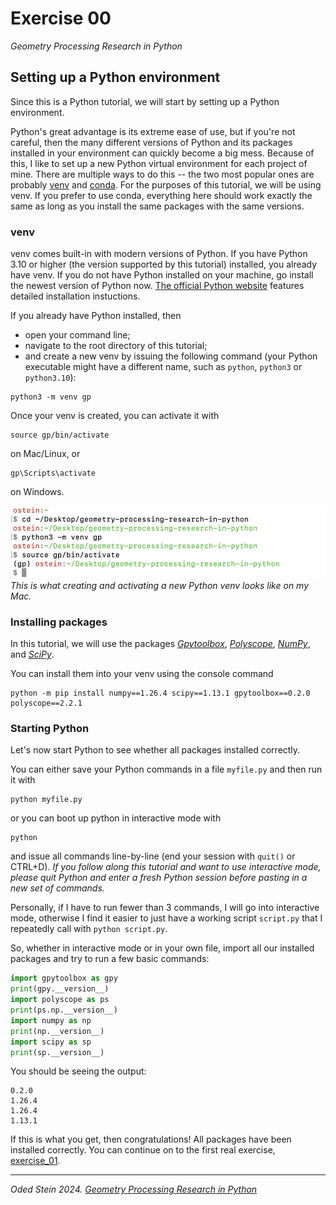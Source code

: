 # Exercise 00
_Geometry Processing Research in Python_

## Setting up a Python environment

Since this is a Python tutorial, we will start by setting up a Python
environment.

Python's great advantage is its extreme ease of use, but if you're not careful,
then the many different versions of Python and its packages installed in your
environment can quickly become a big mess.
Because of this, I like to set up a new Python virtual environment for each
project of mine.
There are multiple ways to do this -- the two most popular ones are
probably [venv](https://docs.python.org/3/library/venv.html) and
[conda](https://docs.anaconda.com/free/miniconda/).
For the purposes of this tutorial, we will be using venv.
If you prefer to use conda, everything here should work exactly the same as
long as you install the same packages with the same versions.

### venv

venv comes built-in with modern versions of Python.
If you have Python 3.10 or higher (the version supported by this tutorial)
installed, you already have venv.
If you do not have Python installed on your machine, go install the newest
version of Python now.
[The official Python website](https://www.python.org/downloads/) features
detailed installation instuctions.

If you already have Python installed, then
- open your command line;
- navigate to the root directory of this tutorial;
- and create a new venv by issuing the following command (your Python executable might have a different name, such as `python`, `python3` or `python3.10`):
```console
python3 -m venv gp
```

Once your venv is created, you can activate it with
```console
source gp/bin/activate
```
on Mac/Linux, or
```console
gp\Scripts\activate
```
on Windows.

![Creating a new Python venv](images/create_venv.png)
_This is what creating and activating a new Python venv looks like on my Mac._


### Installing packages

In this tutorial, we will use the packages
[_Gpytoolbox_](https://gpytoolbox.org),
[_Polyscope_](https://polyscope.run/py/), [_NumPy_](https://numpy.org),
and [_SciPy_](https://scipy.org).

You can install them into your venv using the console command
```console
python -m pip install numpy==1.26.4 scipy==1.13.1 gpytoolbox==0.2.0 polyscope==2.2.1
```

### Starting Python

Let's now start Python to see whether all packages installed correctly.

You can either save your Python commands in a file `myfile.py` and then
run it with
```console
python myfile.py
```
or you can boot up python in interactive mode with
```console
python
```
and issue all commands line-by-line (end your session with `quit()` or CTRL+D).
*If you follow along this tutorial and want to use interactive mode, please
quit Python and enter a fresh Python session before pasting in a new set of
commands.*

Personally, if I have to run fewer than 3 commands, I will go into interactive
mode, otherwise I find it easier to just have a working script `script.py`
that I repeatedly call with `python script.py`.

So, whether in interactive mode or in your own file, import all our installed
packages and try to run a few basic commands:
```python
import gpytoolbox as gpy
print(gpy.__version__)
import polyscope as ps
print(ps.np.__version__)
import numpy as np
print(np.__version__)
import scipy as sp
print(sp.__version__)
```

You should be seeing the output:
```
0.2.0
1.26.4
1.26.4
1.13.1
```

If this is what you get, then congratulations!
All packages have been installed correctly.
You can continue on to the first real exercise, [exercise_01](../exercise_01).

---

_Oded Stein 2024. [Geometry Processing Research in Python](https://github.com/odedstein/geometry-processing-research-in-python)_

